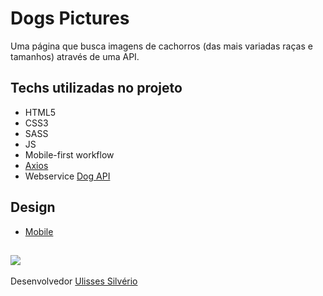 # Dogs Pictures
Uma página que busca imagens de cachorros (das mais variadas raças e tamanhos) através de uma API.


## Techs utilizadas no projeto
- HTML5
- CSS3
- SASS
- JS
- Mobile-first workflow
- [Axios](https://axios-http.com/ptbr/docs/intro)
- Webservice [Dog API](https://dog.ceo/dog-api/about)

## Design
- [Mobile](https://www.figma.com/file/l4pQQJx2Zv0Vz3VA0QM3ZO/Dog-Pictures?node-id=8%3A2) 

## <img src="http://img.shields.io/static/v1?label=status&message=EM%20DESENVOLVIMENTO&color=orange&style=for-the-badge"/>

Desenvolvedor [Ulisses Silvério](https://github.com/Odisseu93)
